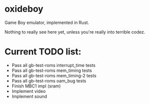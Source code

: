# oxideboy

Game Boy emulator, implemented in Rust.

Nothing to really see here yet, unless you're really into terrible codez.

# Current TODO list:

 * Pass all gb-test-roms interrupt_time tests
 * Pass all gb-test-roms mem_timing tests
 * Pass all gb-test-roms mem_timing-2 tests
 * Pass all gb-test-roms oam_bug tests
 * Finish MBC1 impl (sram)
 * Implement video
 * Implement sound
